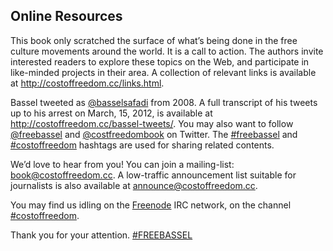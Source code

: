 ## Online Resources

This book only scratched the surface of what’s being done in the free
culture movements around the world. It is a call to action. The
authors invite interested readers to explore these topics on the Web,
and participate in like-minded projects in their area. A collection of
relevant links is available at
<http://costoffreedom.cc/links.html>.

Bassel tweeted as [@basselsafadi](https://twitter.com/basselsafadi)
from 2008. A full transcript of his tweets up to his arrest on March,
15, 2012, is available at
<http://costoffreedom.cc/bassel-tweets/>. You
may also want to follow [@freebassel](https://twitter.com/freebassel)
and [@costfreedombook](https://twitter.com/costfreedombook) on
Twitter. The [#freebassel](https://twitter.com/hashtag/freebassel)
and [#costoffreedom](https://twitter.com/hashtag/costoffreedom)
hashtags are used for sharing related contents.

We’d love to hear from you! You can join a mailing-list:
[book@costoffreedom.cc](mailto:book-subscribe@costoffreedom.cc). A
low-traffic announcement list suitable for journalists is also
available at
[announce@costoffreedom.cc](mailto:cof-announce-subscribe@lists.costoffreedom.cc).

You may find us idling on the
[Freenode](http://freenode.net/using_the_network.shtml) IRC network,
on the channel
[#costoffreedom](http://web.freenode.net/#costoffreedom).

Thank you for your attention. [#FREEBASSEL](http://freebassel.org/)

